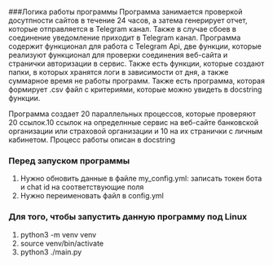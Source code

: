 ###Логика работы программы
Программа занимается проверкой досутпности сайтов в течение 24 часов, а затема генерирует отчет, которые отправляется в Telegram канал. Также в случае сбоев в соединение уведомление приходит в Telegram канал. Программа содержит функционал для работа с Telegram Api, две функции, которые реализуют функционал для проверки соединения веб-сайта и странички авторизации в сервис. Также есть функции, которые создают папки, в которых хранятся логи в зависимости от дня, а также суммарное время не работы программ. Также есть программа, которая формирует .csv файл с критериями, которые можно увидеть в docstring функции. 

Программа создает 20 параллельных процессов, которые проверяют 20 ссылок.10 ссылок на определнные сервис на веб-сайте банковской организации или страховой организации и 10 на их странички с личным кабинетом. Процесс работы описан в docstring


### Перед запуском программы
1. Нужно обновить данные в файле my_config.yml: записать токен бота и chat id на соответствующие поля
2. Нужно переименовать файл в config.yml
### Для того, чтобы запустить данную программу под Linux
1. python3 -m venv venv
2. source venv/bin/activate
3. python3 ./main.py

